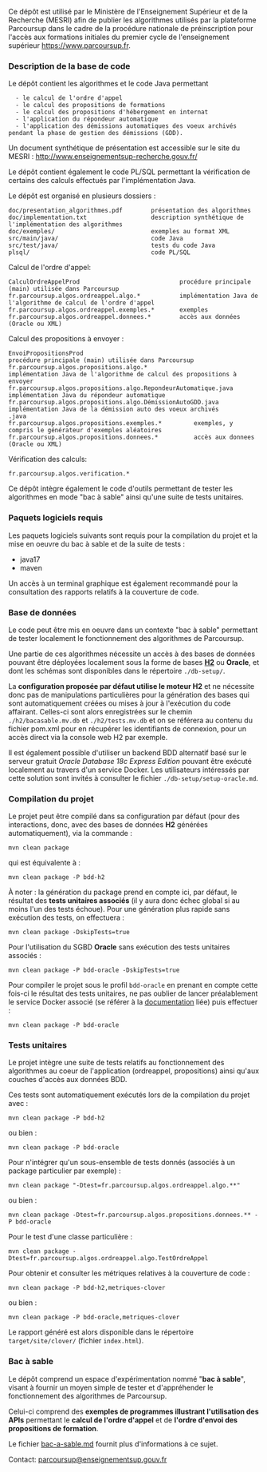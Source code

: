 Ce dépôt est utilisé par le Ministère de l'Enseignement Supérieur et de la Recherche (MESRI) afin de publier les algorithmes utilisés par la plateforme Parcoursup dans le cadre de la procédure nationale de préinscription pour l'accès aux formations initiales du premier cycle de l'enseignement supérieur https://www.parcoursup.fr.

### Description de la base de code

Le dépôt contient les algorithmes et le code Java permettant

      - le calcul de l'ordre d'appel
      - le calcul des propositions de formations
      - le calcul des propositions d'hébergement en internat
      - l'application du répondeur automatique
      - l'application des démissions automatiques des voeux archivés pendant la phase de gestion des démissions (GDD).

Un document synthétique de présentation est accessible sur le site du MESRI : http://www.enseignementsup-recherche.gouv.fr/

Le dépôt contient également le code PL/SQL permettant
la vérification de certains des calculs effectués par l'implémentation Java.

Le dépôt est organisé en plusieurs dossiers :

    doc/presentation_algorithmes.pdf		présentation des algorithmes
    doc/implementation.txt			        description synthétique de l'implémentation des algorithmes
    doc/exemples/				            exemples au format XML
    src/main/java/					        code Java
    src/test/java/					        tests du code Java
    plsql/					                code PL/SQL

Calcul de l'ordre d'appel:

    CalculOrdreAppelProd		                    procédure principale (main) utilisée dans Parcoursup
    fr.parcoursup.algos.ordreappel.algo.*		    implémentation Java de l'algorithme de calcul de l'ordre d'appel
    fr.parcoursup.algos.ordreappel.exemples.*		exemples
    fr.parcoursup.algos.ordreappel.donnees.*		accès aux données (Oracle ou XML)

Calcul des propositions à envoyer :

    EnvoiPropositionsProd    	                                       procédure principale (main) utilisée dans Parcoursup
    fr.parcoursup.algos.propositions.algo.*				               implémentation Java de l'algorithme de calcul des propositions à envoyer
    fr.parcoursup.algos.propositions.algo.RepondeurAutomatique.java    implémentation Java du répondeur automatique
    fr.parcoursup.algos.propositions.algo.DémissionAutoGDD.java        implémentation Java de la démission auto des voeux archivés 
    .java 		            
    fr.parcoursup.algos.propositions.exemples.*			exemples, y compris le générateur d'exemples aléatoires
    fr.parcoursup.algos.propositions.donnees.*			accès aux donnees (Oracle ou XML)

Vérification des calculs:

    fr.parcoursup.algos.verification.*

Ce dépôt intègre également le code d'outils permettant de tester les algorithmes en mode "bac à sable" ainsi qu'une suite de tests unitaires.

### Paquets logiciels requis

Les paquets logiciels suivants sont requis pour la compilation du projet et la mise en oeuvre du bac à sable et de la suite de tests :

- java17
- maven

Un accès à un terminal graphique est également recommandé pour la consultation des rapports relatifs à la couverture de code.


### Base de données

Le code peut être mis en oeuvre dans un contexte "bac à sable"
permettant de tester localement le fonctionnement des algorithmes de Parcoursup.

Une partie de ces algorithmes nécessite un accès à des bases de données pouvant être déployées localement sous la forme
de bases **[H2](https://www.h2database.com)** ou **Oracle**, et dont les schémas sont disponibles dans le répertoire `./db-setup/`.

La **configuration proposée par défaut utilise le moteur H2** et ne nécessite donc pas de manipulations particulières pour la génération
des bases qui sont automatiquement créées ou mises à jour à l'exécution du code affairant. Celles-ci sont alors enregistrées sur le chemin
`./h2/bacasable.mv.db` et `./h2/tests.mv.db` et on se référera au contenu du fichier pom.xml pour en récupérer les identifiants de connexion,
pour un accès direct via la console web H2 par exemple.

Il est également possible d'utiliser un backend BDD alternatif basé sur le serveur gratuit *Oracle Database 18c Express Edition* pouvant
être exécuté localement au travers d'un service Docker. Les utilisateurs intéressés par cette solution sont invités à consulter le fichier
`./db-setup/setup-oracle.md`.


### Compilation du projet

Le projet peut être compilé dans sa configuration par défaut (pour des interactions, donc, avec des bases de données **H2** générées
automatiquement), via la commande :

```
mvn clean package
```

qui est équivalente à :

```
mvn clean package -P bdd-h2
```

À noter : la génération du package prend en compte ici, par défaut, le résultat des **tests unitaires associés** (il y aura donc échec global
si au moins l'un des tests échoue). Pour une génération plus rapide sans exécution des tests, on effectuera :

```
mvn clean package -DskipTests=true
```

Pour l'utilisation du SGBD **Oracle** sans exécution des tests unitaires associés :

```
mvn clean package -P bdd-oracle -DskipTests=true
```

Pour compiler le projet sous le profil `bdd-oracle` en prenant en compte cette fois-ci le résultat des tests unitaires, ne pas oublier
de lancer préalablement le service Docker associé (se référer à la [documentation](./db-setup/setup-oracle.md) liée)
puis effectuer :

```
mvn clean package -P bdd-oracle
```

### Tests unitaires

Le projet intègre une suite de tests relatifs au fonctionnement des algorithmes au coeur de l'application (ordreappel, propositions)
ainsi qu'aux couches d'accès aux données BDD.

Ces tests sont automatiquement exécutés lors de la compilation du projet avec :

```
mvn clean package -P bdd-h2
```

ou bien :

```
mvn clean package -P bdd-oracle
```

Pour n'intégrer qu'un sous-ensemble de tests donnés (associés à un package particulier par exemple) :

```
mvn clean package "-Dtest=fr.parcoursup.algos.ordreappel.algo.**"
```

ou bien :

```
mvn clean package -Dtest=fr.parcoursup.algos.propositions.donnees.** -P bdd-oracle
```

Pour le test d'une classe particulière :

```
mvn clean package -Dtest=fr.parcoursup.algos.ordreappel.algo.TestOrdreAppel
```

Pour obtenir et consulter les métriques relatives à la couverture de code :

```
mvn clean package -P bdd-h2,metriques-clover
```

ou bien :

```
mvn clean package -P bdd-oracle,metriques-clover
```

Le rapport généré est alors disponible dans le répertoire `target/site/clover/` (fichier `index.html`).


### Bac à sable

Le dépôt comprend un espace d'expérimentation nommé "**bac à sable**", visant à fournir un moyen simple de tester et d'appréhender le fonctionnement des algorithmes de Parcoursup.

Celui-ci comprend des **exemples de programmes illustrant l'utilisation des APIs** permettant le **calcul de l'ordre d'appel** et de **l'ordre d'envoi des propositions de formation**.

Le fichier [bac-a-sable.md](bac-a-sable.md) fournit plus d'informations à ce sujet.


Contact: parcoursup@enseignementsup.gouv.fr
